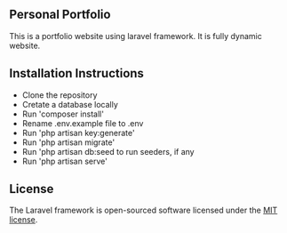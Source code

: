 ## Personal Portfolio

This is a portfolio website using laravel framework. It is fully dynamic website.

## Installation Instructions

-   Clone the repository
-   Cretate a database locally
-   Run 'composer install'
-   Rename .env.example file to .env
-   Run 'php artisan key:generate'
-   Run 'php artisan migrate'
-   Run 'php artisan db:seed to run seeders, if any
-   Run 'php artisan serve'

## License

The Laravel framework is open-sourced software licensed under the [MIT license](https://opensource.org/licenses/MIT).
